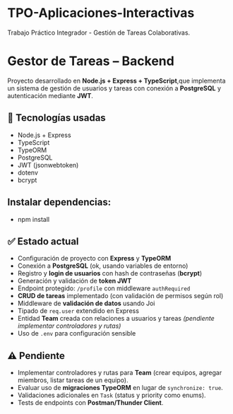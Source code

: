 # TPO-Aplicaciones-Interactivas
Trabajo Práctico Integrador - Gestión de Tareas Colaborativas.

# Gestor de Tareas – Backend

Proyecto desarrollado en **Node.js + Express + TypeScript**,que implementa un sistema de gestión de usuarios y tareas con conexión a **PostgreSQL** y autenticación mediante **JWT**.


## 🚀 Tecnologías usadas

- Node.js + Express
- TypeScript
- TypeORM
- PostgreSQL
- JWT (jsonwebtoken)
- dotenv
- bcrypt


## Instalar dependencias:
- npm install 

## ✅ Estado actual

- Configuración de proyecto con **Express** y **TypeORM**  
- Conexión a **PostgreSQL** (ok, usando variables de entorno)  
- Registro y **login de usuarios** con hash de contraseñas (**bcrypt**)  
- Generación y validación de **token JWT**  
- Endpoint protegido: `/profile` con middleware `authRequired`  
- **CRUD de tareas** implementado (con validación de permisos según rol)  
- Middleware de **validación de datos** usando Joi  
- Tipado de `req.user` extendido en Express  
- Entidad **Team** creada con relaciones a usuarios y tareas *(pendiente implementar controladores y rutas)*  
- Uso de `.env` para configuración sensible  

## ⚠️ Pendiente

- Implementar controladores y rutas para **Team** (crear equipos, agregar miembros, listar tareas de un equipo).  
- Evaluar uso de **migraciones TypeORM** en lugar de `synchronize: true`.  
- Validaciones adicionales en `Task` (status y priority como enums).  
- Tests de endpoints con **Postman/Thunder Client**.  



